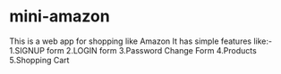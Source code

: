 # mini-amazon
This is a web app for shopping like Amazon
It has simple features like:-
    1.SIGNUP form
    2.LOGIN form
    3.Password Change Form
    4.Products
    5.Shopping Cart
